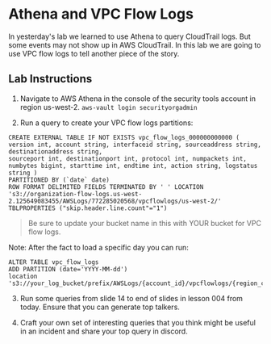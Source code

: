 # Athena and VPC Flow Logs

In yesterday's lab we learned to use Athena to query 
CloudTrail logs.  But some events may not show up in AWS CloudTrail.  In this lab we are going to use VPC flow logs to tell another piece of the story.

## Lab Instructions

1. Navigate to AWS Athena in the console of the security tools account in region us-west-2.  `aws-vault login securityorgadmin`

2. Run a query to create your VPC flow logs partitions:
```
CREATE EXTERNAL TABLE IF NOT EXISTS vpc_flow_logs_000000000000 (
version int, account string, interfaceid string, sourceaddress string, destinationaddress string,
sourceport int, destinationport int, protocol int, numpackets int,
numbytes bigint, starttime int, endtime int, action string, logstatus string )
PARTITIONED BY (`date` date)
ROW FORMAT DELIMITED FIELDS TERMINATED BY ' ' LOCATION 's3://organization-flow-logs.us-west-2.125649083455/AWSLogs/772285020568/vpcflowlogs/us-west-2/'
TBLPROPERTIES ("skip.header.line.count"="1")
```
> Be sure to update your bucket name in this with YOUR bucket for VPC flow logs.

Note: After the fact to load a specific day you can run:

```
ALTER TABLE vpc_flow_logs
ADD PARTITION (date='YYYY-MM-dd')
location 's3://your_log_bucket/prefix/AWSLogs/{account_id}/vpcflowlogs/{region_code}/YYYY/MM/dd';
```

3.  Run some queries from slide 14 to end of slides in lesson 004 from today.  Ensure that you can generate top talkers.  

4.  Craft your own set of interesting queries that you think might be useful in an incident and share your top query in discord.